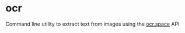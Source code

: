 # ocr
Command line utility to extract text from images using the [ocr.space](http://ocr.space/OCRAPI) API
